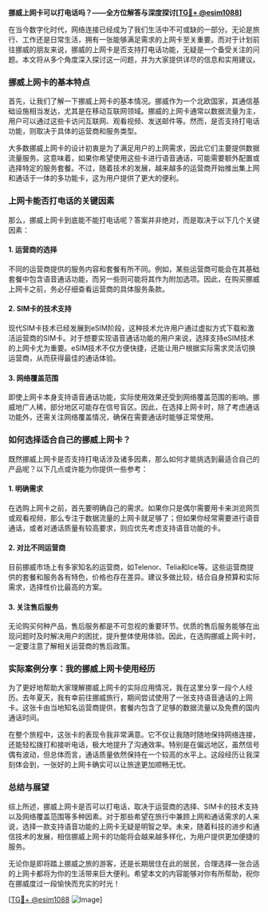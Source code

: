 **挪威上网卡可以打电话吗？——全方位解答与深度探讨[[TG💪+ @esim1088](https://t.me/s/esim1088)]**

在当今数字化时代，网络连接已经成为了我们生活中不可或缺的一部分。无论是旅行、工作还是日常生活，拥有一张能够满足需求的上网卡至关重要。而对于计划前往挪威的朋友来说，挪威的上网卡是否支持打电话功能，无疑是一个备受关注的问题。本文将从多个角度深入探讨这一问题，并为大家提供详尽的信息和实用建议。

### 挪威上网卡的基本特点

首先，让我们了解一下挪威上网卡的基本情况。挪威作为一个北欧国家，其通信基础设施相当发达，尤其是在移动互联网领域。挪威的上网卡通常以数据流量为主，用户可以通过这些卡访问互联网、观看视频、发送邮件等。然而，是否支持打电话功能，则取决于具体的运营商和服务类型。

大多数挪威上网卡的设计初衷是为了满足用户的上网需求，因此它们主要提供数据流量服务。这意味着，如果你希望使用这些卡进行语音通话，可能需要额外配置或选择特定的服务套餐。不过，随着技术的发展，越来越多的运营商开始推出集上网和通话于一体的多功能卡，这为用户提供了更大的便利。

### 上网卡能否打电话的关键因素

那么，挪威上网卡到底能不能打电话呢？答案并非绝对，而是取决于以下几个关键因素：

#### 1. **运营商的选择**
不同的运营商提供的服务内容和套餐有所不同。例如，某些运营商可能会在其基础套餐中包含语音通话功能，而另一些则可能将其作为附加选项。因此，在购买挪威上网卡之前，务必仔细查看运营商的具体服务条款。

#### 2. **SIM卡的技术支持**
现代SIM卡技术已经发展到eSIM阶段，这种技术允许用户通过虚拟方式下载和激活运营商的SIM卡。对于想要实现语音通话功能的用户来说，选择支持eSIM技术的上网卡尤为重要。eSIM技术不仅方便快捷，还能让用户根据实际需求灵活切换运营商，从而获得最佳的通话体验。

#### 3. **网络覆盖范围**
即使上网卡本身支持语音通话功能，实际使用效果还受到网络覆盖范围的影响。挪威地广人稀，部分地区可能存在信号盲区。因此，在选择上网卡时，除了考虑通话功能外，还需关注网络覆盖情况，确保在需要通话时能够正常使用。

### 如何选择适合自己的挪威上网卡？

既然挪威上网卡是否支持打电话涉及诸多因素，那么如何才能挑选到最适合自己的产品呢？以下几点或许能为你提供一些参考：

#### 1. **明确需求**
在选购上网卡之前，首先要明确自己的需求。如果你只是偶尔需要用卡来浏览网页或观看视频，那么专注于数据流量的上网卡就足够了；但如果你经常需要进行语音通话，或者对通话质量有较高要求，则应优先考虑支持语音功能的卡。

#### 2. **对比不同运营商**
目前挪威市场上有多家知名的运营商，如Telenor、Telia和Ice等。这些运营商提供的套餐和服务各有特色，价格也存在差异。建议多做比较，结合自身预算和实际需求，选择性价比最高的方案。

#### 3. **关注售后服务**
无论购买何种产品，售后服务都是不可忽视的重要环节。优质的售后服务能够在出现问题时及时解决用户的困扰，提升整体使用体验。因此，在选购挪威上网卡时，一定要注意了解相关运营商的售后政策。

### 实际案例分享：我的挪威上网卡使用经历

为了更好地帮助大家理解挪威上网卡的实际应用情况，我在这里分享一段个人经历。去年夏天，我有幸前往挪威旅行，期间尝试使用了一张支持语音通话的上网卡。这张卡由当地知名运营商提供，套餐内包含了足够的数据流量以及免费的国内通话时间。

在整个旅程中，这张卡的表现令我非常满意。它不仅让我随时随地保持网络连接，还能轻松拨打和接听电话，极大地提升了沟通效率。特别是在偏远地区，虽然信号偶有波动，但总体而言，通话质量依然保持在一个较高的水平上。这段经历让我深刻体会到，一张好的上网卡确实可以让旅途更加顺畅无忧。

### 总结与展望

综上所述，挪威上网卡是否可以打电话，取决于运营商的选择、SIM卡的技术支持以及网络覆盖范围等多种因素。对于那些希望在旅行中兼顾上网和通话需求的人来说，选择一款支持语音功能的上网卡无疑是明智之举。未来，随着科技的进步和通信技术的发展，相信挪威上网卡的功能将会越来越多样化，为用户提供更加便捷的服务。

无论你是即将踏上挪威之旅的游客，还是长期居住在此的居民，合理选择一张合适的上网卡都将为你的生活带来巨大便利。希望本文的内容能够对你有所帮助，祝你在挪威度过一段愉快而充实的时光！

[[TG💪+ @esim1088](https://t.me/s/esim1088) ![Image](https://i.postimg.cc/4NQfJmqS/Snipaste-2025-05-13-00-14-12.png)]